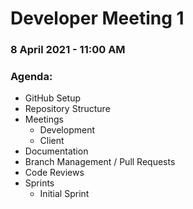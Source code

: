 # Developer Meeting 1

### 8 April 2021 - 11:00 AM

### Agenda:

- GitHub Setup
- Repository Structure
- Meetings
    - Development
    - Client
- Documentation
- Branch Management / Pull Requests
- Code Reviews
- Sprints
    - Initial Sprint
